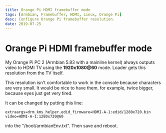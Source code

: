 ```yaml
---
title: Orange Pi HDMI framebuffer mode
tags: [Armbian, Framebuffer, HDMI, Linux, Orange Pi]
desc: Configure Orange Pi framebuffer resolution.
date: 2019-07-25
---
```


# Orange Pi HDMI framebuffer mode

My Orange Pi PC 2 (Armbian 5.83 with a mainline kernel) always outputs video to HDMI TV using the **1920x1080@60** mode. 
Loader gets this resolution from the TV itself.

This resolution isn't comfortable to work in the console because characters are very small.
It would be nice to have them, for example, twice bigger, because eyes just get very tired.
 
It can be changed by putting this line:

```text
extraargs=drm_kms_helper.edid_firmware=HDMI-A-1:edid/1280x720.bin video=HDMI-A-1:1280x720@60
```

into the "/boot/armbianEnv.txt". Then save and reboot.
